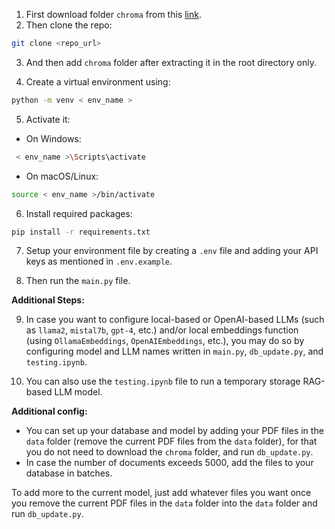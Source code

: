 

1. First download folder `chroma` from this [link]().
2. Then clone the repo:
```bash
git clone <repo_url>
```
3. And then add `chroma` folder after extracting it in the root directory only.

4. Create a virtual environment using:
```bash
python -m venv < env_name >
```
5. Activate it:
- On Windows:
```bash
 < env_name >\Scripts\activate
```
- On macOS/Linux:
```bash
source < env_name >/bin/activate
```

6. Install required packages:
```bash
pip install -r requirements.txt
```

7. Setup your environment file by creating a `.env` file and adding your API keys as mentioned in `.env.example`.

8. Then run the `main.py` file.

**Additional Steps:**

9. In case you want to configure local-based or OpenAI-based LLMs (such as `llama2`, `mistal7b`, `gpt-4`, etc.) and/or local embeddings function (using `OllamaEmbeddings`, `OpenAIEmbeddings`, etc.), you may do so by configuring model and LLM names written in `main.py`, `db_update.py`, and `testing.ipynb`.

10. You can also use the `testing.ipynb` file to run a temporary storage RAG-based LLM model.

**Additional config:**
- You can set up your database and model by adding your PDF files in the `data` folder (remove the current PDF files from the `data` folder), for that you do not need to download the `chroma` folder, and run `db_update.py`.
- In case the number of documents exceeds 5000, add the files to your database in batches.

To add more to the current model, just add whatever files you want once you remove the current PDF files in the `data` folder into the `data` folder and run `db_update.py`.